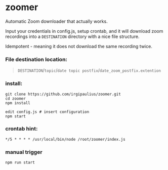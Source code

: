 # zoomer
Automatic Zoom downloader that actually works.

Input your credentials in config.js, setup crontab, and it will download zoom recordings into a `DESTINATION` directory with a nice file structure.

Idempotent - meaning it does not download the same recording twice.

### File destination location:

> `DESTINATION`/`topic`/`date topic postfix`/`date_zoom_postfix.extention`

### install:

```console
git clone https://github.com/irgipaulius/zoomer.git
cd zoomer
npm install

edit config.js # insert configuration
npm start
```

### crontab hint:

```cron
*/5 * * * * /usr/local/bin/node /root/zoomer/index.js
```

### manual trigger

```console
npm run start
```
